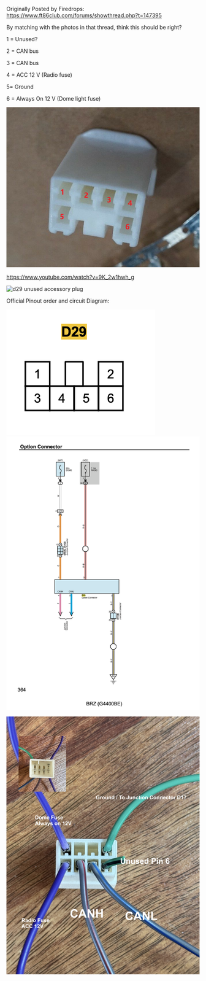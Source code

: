 
Originally Posted by Firedrops: https://www.ft86club.com/forums/showthread.php?t=147395

By matching with the photos in that thread, think this should be right?

1 = Unused?

2 = CAN bus

3 = CAN bus

4 = ACC 12 V (Radio fuse)

5= Ground

6 = Always On 12 V (Dome light fuse)

![D29 Pinout](https://github.com/painellope/BRZ-2017/blob/c3dffb320d78164e32bf26a4ef586a9689fb9b22/BRZ-Wiring/Unused-Accessory-Plug/Unofficial%20D29%20Pin%20Numbering.png)

https://www.youtube.com/watch?v=9K_2w1hwh_g

![d29 unused accessory plug](https://github.com/painellope/BRZ-2017/blob/0408fb446cbdf566238f6ac23d198dcd3a034bc0/BRZ-Wiring/Unused-Accessory-Plug/d29%20unused%20pin.png)

Official Pinout order and circuit Diagram:

![Official Pin Out](https://github.com/painellope/BRZ-2017/blob/3ca475ca77d437d3023d84cd33d53e48ff0af30e/BRZ-Wiring/Unused-Accessory-Plug/Official%20D29%20Pinout.png)
![ciruit diagram](https://github.com/painellope/BRZ-2017/blob/07f2ab8b666732a4acb8e101e70afff8577ce432/BRZ-Wiring/Unused-Accessory-Plug/circuit%20diagram%20pinout.png)

![female Plug Diagram](https://github.com/painellope/BRZ-2017/blob/114263d9986bc9eb1a31ccd6e640362caa54f101/BRZ-Wiring/Unused-Accessory-Plug/Female%20Plug%20Adapter%20Pin%20Diagram.JPG)
